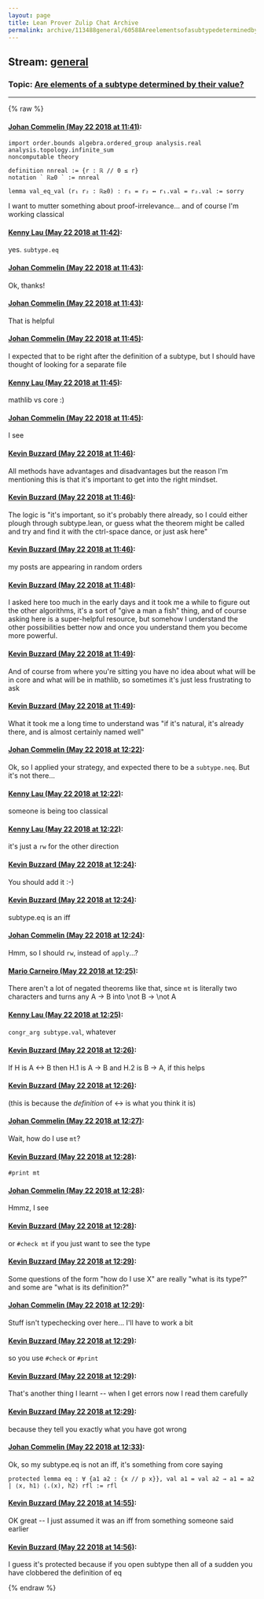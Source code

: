 ```yaml
---
layout: page
title: Lean Prover Zulip Chat Archive 
permalink: archive/113488general/60588Areelementsofasubtypedeterminedbytheirvalue.html
---
```


## Stream: [general](index.html)
### Topic: [Are elements of a subtype determined by their value?](60588Areelementsofasubtypedeterminedbytheirvalue.html)

---


{% raw %}
#### [ Johan Commelin (May 22 2018 at 11:41)](https://leanprover.zulipchat.com/#narrow/stream/113488-general/topic/Are%20elements%20of%20a%20subtype%20determined%20by%20their%20value%3F/near/126915156):
```lean
import order.bounds algebra.ordered_group analysis.real analysis.topology.infinite_sum
noncomputable theory

definition nnreal := {r : ℝ // 0 ≤ r}
notation ` ℝ≥0 ` := nnreal

lemma val_eq_val (r₁ r₂ : ℝ≥0) : r₁ = r₂ ↔ r₁.val = r₂.val := sorry
```
I want to mutter something about proof-irrelevance... and of course I'm working classical

#### [ Kenny Lau (May 22 2018 at 11:42)](https://leanprover.zulipchat.com/#narrow/stream/113488-general/topic/Are%20elements%20of%20a%20subtype%20determined%20by%20their%20value%3F/near/126915217):
yes. `subtype.eq`

#### [ Johan Commelin (May 22 2018 at 11:43)](https://leanprover.zulipchat.com/#narrow/stream/113488-general/topic/Are%20elements%20of%20a%20subtype%20determined%20by%20their%20value%3F/near/126915243):
Ok, thanks!

#### [ Johan Commelin (May 22 2018 at 11:43)](https://leanprover.zulipchat.com/#narrow/stream/113488-general/topic/Are%20elements%20of%20a%20subtype%20determined%20by%20their%20value%3F/near/126915244):
That is helpful

#### [ Johan Commelin (May 22 2018 at 11:45)](https://leanprover.zulipchat.com/#narrow/stream/113488-general/topic/Are%20elements%20of%20a%20subtype%20determined%20by%20their%20value%3F/near/126915299):
I expected that to be right after the definition of a subtype, but I should have thought of looking for a separate file

#### [ Kenny Lau (May 22 2018 at 11:45)](https://leanprover.zulipchat.com/#narrow/stream/113488-general/topic/Are%20elements%20of%20a%20subtype%20determined%20by%20their%20value%3F/near/126915302):
mathlib vs core :)

#### [ Johan Commelin (May 22 2018 at 11:45)](https://leanprover.zulipchat.com/#narrow/stream/113488-general/topic/Are%20elements%20of%20a%20subtype%20determined%20by%20their%20value%3F/near/126915312):
I see

#### [ Kevin Buzzard (May 22 2018 at 11:46)](https://leanprover.zulipchat.com/#narrow/stream/113488-general/topic/Are%20elements%20of%20a%20subtype%20determined%20by%20their%20value%3F/near/126915354):
All methods have advantages and disadvantages but the reason I'm mentioning this is that it's important to get into the right mindset.

#### [ Kevin Buzzard (May 22 2018 at 11:46)](https://leanprover.zulipchat.com/#narrow/stream/113488-general/topic/Are%20elements%20of%20a%20subtype%20determined%20by%20their%20value%3F/near/126915355):
The logic is "it's important, so it's probably there already, so I could either plough through subtype.lean, or guess what the theorem might be called and try and find it with the ctrl-space dance, or just ask here"

#### [ Kevin Buzzard (May 22 2018 at 11:46)](https://leanprover.zulipchat.com/#narrow/stream/113488-general/topic/Are%20elements%20of%20a%20subtype%20determined%20by%20their%20value%3F/near/126915364):
my posts are appearing in random orders

#### [ Kevin Buzzard (May 22 2018 at 11:48)](https://leanprover.zulipchat.com/#narrow/stream/113488-general/topic/Are%20elements%20of%20a%20subtype%20determined%20by%20their%20value%3F/near/126915428):
I asked here too much in the early days and it took me a while to figure out the other algorithms, it's a sort of "give a man a fish" thing, and of course asking here is a super-helpful resource, but somehow I understand the other possibilities better now and once you understand them you become more powerful.

#### [ Kevin Buzzard (May 22 2018 at 11:49)](https://leanprover.zulipchat.com/#narrow/stream/113488-general/topic/Are%20elements%20of%20a%20subtype%20determined%20by%20their%20value%3F/near/126915432):
And of course from where you're sitting you have no idea about what will be in core and what will be in mathlib, so sometimes it's just less frustrating to ask

#### [ Kevin Buzzard (May 22 2018 at 11:49)](https://leanprover.zulipchat.com/#narrow/stream/113488-general/topic/Are%20elements%20of%20a%20subtype%20determined%20by%20their%20value%3F/near/126915441):
What it took me a long time to understand was "if it's natural, it's already there, and is almost certainly named well"

#### [ Johan Commelin (May 22 2018 at 12:22)](https://leanprover.zulipchat.com/#narrow/stream/113488-general/topic/Are%20elements%20of%20a%20subtype%20determined%20by%20their%20value%3F/near/126916503):
Ok, so I applied your strategy, and expected there to be a `subtype.neq`. But it's not there...

#### [ Kenny Lau (May 22 2018 at 12:22)](https://leanprover.zulipchat.com/#narrow/stream/113488-general/topic/Are%20elements%20of%20a%20subtype%20determined%20by%20their%20value%3F/near/126916508):
someone is being too classical

#### [ Kenny Lau (May 22 2018 at 12:22)](https://leanprover.zulipchat.com/#narrow/stream/113488-general/topic/Are%20elements%20of%20a%20subtype%20determined%20by%20their%20value%3F/near/126916512):
it's just a `rw` for the other direction

#### [ Kevin Buzzard (May 22 2018 at 12:24)](https://leanprover.zulipchat.com/#narrow/stream/113488-general/topic/Are%20elements%20of%20a%20subtype%20determined%20by%20their%20value%3F/near/126916574):
You should add it :-)

#### [ Kevin Buzzard (May 22 2018 at 12:24)](https://leanprover.zulipchat.com/#narrow/stream/113488-general/topic/Are%20elements%20of%20a%20subtype%20determined%20by%20their%20value%3F/near/126916577):
subtype.eq is an iff

#### [ Johan Commelin (May 22 2018 at 12:24)](https://leanprover.zulipchat.com/#narrow/stream/113488-general/topic/Are%20elements%20of%20a%20subtype%20determined%20by%20their%20value%3F/near/126916584):
Hmm, so I should `rw`, instead of `apply`...?

#### [ Mario Carneiro (May 22 2018 at 12:25)](https://leanprover.zulipchat.com/#narrow/stream/113488-general/topic/Are%20elements%20of%20a%20subtype%20determined%20by%20their%20value%3F/near/126916595):
There aren't a lot of negated theorems like that, since `mt` is literally two characters and turns any A -> B into \not B -> \not A

#### [ Kenny Lau (May 22 2018 at 12:25)](https://leanprover.zulipchat.com/#narrow/stream/113488-general/topic/Are%20elements%20of%20a%20subtype%20determined%20by%20their%20value%3F/near/126916596):
`congr_arg subtype.val`, whatever

#### [ Kevin Buzzard (May 22 2018 at 12:26)](https://leanprover.zulipchat.com/#narrow/stream/113488-general/topic/Are%20elements%20of%20a%20subtype%20determined%20by%20their%20value%3F/near/126916652):
If H is A <-> B then H.1 is A -> B and H.2 is B -> A, if this helps

#### [ Kevin Buzzard (May 22 2018 at 12:26)](https://leanprover.zulipchat.com/#narrow/stream/113488-general/topic/Are%20elements%20of%20a%20subtype%20determined%20by%20their%20value%3F/near/126916657):
(this is because the _definition_ of <-> is what you think it is)

#### [ Johan Commelin (May 22 2018 at 12:27)](https://leanprover.zulipchat.com/#narrow/stream/113488-general/topic/Are%20elements%20of%20a%20subtype%20determined%20by%20their%20value%3F/near/126916672):
Wait, how do I use `mt`?

#### [ Kevin Buzzard (May 22 2018 at 12:28)](https://leanprover.zulipchat.com/#narrow/stream/113488-general/topic/Are%20elements%20of%20a%20subtype%20determined%20by%20their%20value%3F/near/126916716):
`#print mt`

#### [ Johan Commelin (May 22 2018 at 12:28)](https://leanprover.zulipchat.com/#narrow/stream/113488-general/topic/Are%20elements%20of%20a%20subtype%20determined%20by%20their%20value%3F/near/126916718):
Hmmz, I see

#### [ Kevin Buzzard (May 22 2018 at 12:28)](https://leanprover.zulipchat.com/#narrow/stream/113488-general/topic/Are%20elements%20of%20a%20subtype%20determined%20by%20their%20value%3F/near/126916720):
or `#check mt` if you just want to see the type

#### [ Kevin Buzzard (May 22 2018 at 12:29)](https://leanprover.zulipchat.com/#narrow/stream/113488-general/topic/Are%20elements%20of%20a%20subtype%20determined%20by%20their%20value%3F/near/126916727):
Some questions of the form "how do I use X" are really "what is its type?" and some are "what is its definition?"

#### [ Johan Commelin (May 22 2018 at 12:29)](https://leanprover.zulipchat.com/#narrow/stream/113488-general/topic/Are%20elements%20of%20a%20subtype%20determined%20by%20their%20value%3F/near/126916728):
Stuff isn't typechecking over here... I'll have to work a bit

#### [ Kevin Buzzard (May 22 2018 at 12:29)](https://leanprover.zulipchat.com/#narrow/stream/113488-general/topic/Are%20elements%20of%20a%20subtype%20determined%20by%20their%20value%3F/near/126916729):
so you use `#check` or `#print`

#### [ Kevin Buzzard (May 22 2018 at 12:29)](https://leanprover.zulipchat.com/#narrow/stream/113488-general/topic/Are%20elements%20of%20a%20subtype%20determined%20by%20their%20value%3F/near/126916730):
That's another thing I learnt -- when I get errors now I read them carefully

#### [ Kevin Buzzard (May 22 2018 at 12:29)](https://leanprover.zulipchat.com/#narrow/stream/113488-general/topic/Are%20elements%20of%20a%20subtype%20determined%20by%20their%20value%3F/near/126916733):
because they tell you exactly what you have got wrong

#### [ Johan Commelin (May 22 2018 at 12:33)](https://leanprover.zulipchat.com/#narrow/stream/113488-general/topic/Are%20elements%20of%20a%20subtype%20determined%20by%20their%20value%3F/near/126916842):
Ok, so my subtype.eq is not an iff, it's something from core saying
```lean
protected lemma eq : ∀ {a1 a2 : {x // p x}}, val a1 = val a2 → a1 = a2
| ⟨x, h1⟩ ⟨.(x), h2⟩ rfl := rfl
```

#### [ Kevin Buzzard (May 22 2018 at 14:55)](https://leanprover.zulipchat.com/#narrow/stream/113488-general/topic/Are%20elements%20of%20a%20subtype%20determined%20by%20their%20value%3F/near/126921269):
OK great -- I just assumed it was an iff from something someone said earlier

#### [ Kevin Buzzard (May 22 2018 at 14:56)](https://leanprover.zulipchat.com/#narrow/stream/113488-general/topic/Are%20elements%20of%20a%20subtype%20determined%20by%20their%20value%3F/near/126921310):
I guess it's protected because if you open subtype then all of a sudden you have clobbered the definition of eq


{% endraw %}
